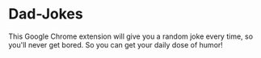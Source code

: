 # Dad-Jokes
This Google Chrome extension will give you a random joke every time, so you'll never get bored. So you can get your daily dose of humor!

